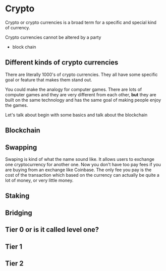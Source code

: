# Crypto

Crypto or crypto currencies is a broad term for a specific and special kind of currency. 

Crypto currencies cannot be altered by a party

- block chain



## Different kinds of crypto currencies

There are literally 1000's of crypto currencies. They all have some specific goal or feature that makes them stand out. 

You could make the analogy for computer games. There are lots of computer games and they are very different from each other, **but** they are built on the same technology and has the same goal of making people enjoy the games.

Let's talk about begin with some basics and talk about the blockchain



## Blockchain





## Swapping

Swaping is kind of what the name sound like. It allows users to exchange one cryptocurrency for another one. Now you don't have too pay fees if you are buying from an exchange like Coinbase. The only fee you pay is the cost of the transaction which based on the currency can actually be quite a lot of money, or very little money. 



## Staking



## Bridging



## Tier 0 or is it called level one?



## Tier 1



## Tier 2

